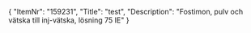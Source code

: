{
  "ItemNr": "159231",
  "Title": "test",
  "Description": "Fostimon, pulv och vätska till inj-vätska, lösning 75 IE"
}